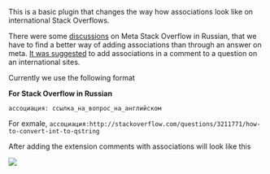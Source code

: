 This is a basic plugin that changes the way how associations look like on international Stack Overflows.

There were some [discussions](http://meta.ru.stackoverflow.com/questions/4500/) on Meta Stack Overflow in Russian, that we have to find a better way of adding associations than through an answer on meta. [It was suggested](http://meta.ru.stackoverflow.com/a/4507/6) to add associations in a comment to a question on an international sites.

Currently we use the following format

__For Stack Overflow in Russian__

    ассоциация: ссылка_на_вопрос_на_английском
    
For exmale, `ассоциация:http://stackoverflow.com/questions/3211771/how-to-convert-int-to-qstring`

After adding the extension comments with associations will look like this

![](https://i.stack.imgur.com/heLd6.png)



